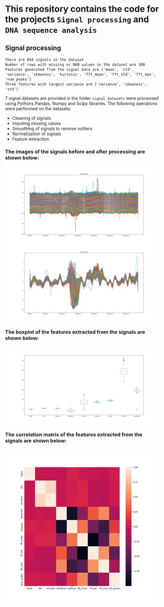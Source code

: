 
# This repository contains the code for the projects `Signal processing` and `DNA sequence analysis`


## Signal processing
```
There are 884 signals in the dataset
Number of rows with missing or NAN values in the dataset are 100
Features generated from the signal data are ['mean', 'std', 'variance', 'skewness', 'kurtosis', 'fft_mean', 'fft_std', 'fft_max', 'num_peaks']
Three features with largest variance are ['variance', 'skewness', 'std']

```
7 signal datasets are provided in the folder `signal_datasets` were processed using Pythons Pandas, Numpy and Scipy libraries. 
The following operations were performed on the datasets:
- Cleaning of signals
- Imputing missing values
- Smoothing of signals to remove outliers
- Normalization of signals
- Feature extraction

### The images of the signals before and after processing are shown below:
![Signal 1](images/raw_signal_data.png)
![Signal 2](images/cleaned_signal_data.png)

### The boxplot of the features extracted from the signals are shown below:
![Boxplot](images/features_boxplot.png)

### The correlation matrix of the features extracted from the signals are shown below:
![Correlation matrix](images/heatmap.png)
